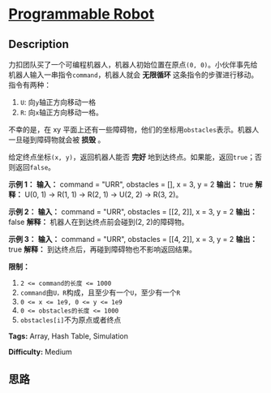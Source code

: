 # [Programmable Robot][title]

## Description

力扣团队买了一个可编程机器人，机器人初始位置在原点`(0, 0)`。小伙伴事先给机器人输入一串指令`command`，机器人就会 **无限循环**
这条指令的步骤进行移动。指令有两种：

  1. `U`: 向`y`轴正方向移动一格
  2. `R`: 向`x`轴正方向移动一格。

不幸的是，在 xy 平面上还有一些障碍物，他们的坐标用`obstacles`表示。机器人一旦碰到障碍物就会被 **损毁** 。

给定终点坐标`(x, y)`，返回机器人能否 **完好** 地到达终点。如果能，返回`true`；否则返回`false`。



**示例 1：**
            **输入：** command = "URR", obstacles = [], x = 3, y = 2    **输出：** true    **解释：** U(0, 1) -> R(1, 1) -> R(2, 1) -> U(2, 2) -> R(3, 2)。

**示例 2：**
            **输入：** command = "URR", obstacles = [[2, 2]], x = 3, y = 2    **输出：** false    **解释：** 机器人在到达终点前会碰到(2, 2)的障碍物。

**示例 3：**
            **输入：** command = "URR", obstacles = [[4, 2]], x = 3, y = 2    **输出：** true    **解释：** 到达终点后，再碰到障碍物也不影响返回结果。



**限制：**

  1. `2 <= command的长度 <= 1000`
  2. `command`由`U，R`构成，且至少有一个`U`，至少有一个`R`
  3. `0 <= x <= 1e9, 0 <= y <= 1e9`
  4. `0 <= obstacles的长度 <= 1000`
  5. `obstacles[i]`不为原点或者终点


**Tags:** Array, Hash Table, Simulation

**Difficulty:** Medium

## 思路

[title]: https://leetcode-cn.com/problems/programmable-robot
